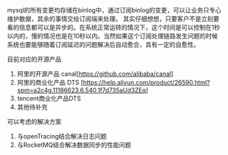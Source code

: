 mysql的所有变更均存储在binlog中，通过订阅binlog的变更，可以让业务只专心维护数据，其余的事情交给订阅端来处理。 其实仔细想想，只要客户不是立刻要看的信息都可以是异步的。在系统正常运转的情况下，这个时间是可以控制在1秒以内的，慢的情况也是在10秒以内。当然如果这个订阅处理链路发生问题的时候系统也要能够随着订阅延迟的问题解决后自动愈合，具有一定的自愈性。

目前对应的开源产品
1. 阿里的开源产品 canal[https://github.com/alibaba/canal]
2. 阿里的商业化产品 DTS [https://help.aliyun.com/product/26590.html?spm=a2c4g.11186623.6.540.1f7d735aUd3ZEq]
3. tencent商业化产品DTS
4. 其他待补充

可以考虑的解决方案
1. 与openTracing结合解决日志问题
2. 与RocketMQ结合解决数据同步的性能问题

